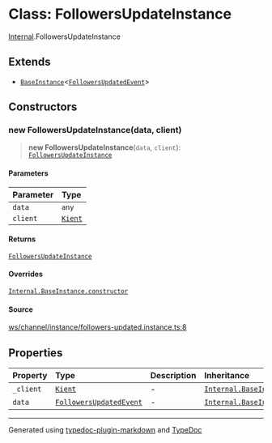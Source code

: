 # Class: FollowersUpdateInstance

[Internal](../index.md).FollowersUpdateInstance

## Extends

- [`BaseInstance`](BaseInstance.md)\<[`FollowersUpdatedEvent`](../interfaces/FollowersUpdatedEvent.md)\>

## Constructors

### new FollowersUpdateInstance(data, client)

> **new FollowersUpdateInstance**(`data`, `client`): [`FollowersUpdateInstance`](FollowersUpdateInstance.md)

#### Parameters

| Parameter | Type |
| :------ | :------ |
| `data` | `any` |
| `client` | [`Kient`](../../classes/Kient.md) |

#### Returns

[`FollowersUpdateInstance`](FollowersUpdateInstance.md)

#### Overrides

[`Internal.BaseInstance.constructor`](BaseInstance.md#constructors)

#### Source

[ws/channel/instance/followers-updated.instance.ts:8](https://github.com/zSoulweaver/kient/blob/cb3a38e/src/ws/channel/instance/followers-updated.instance.ts#L8)

## Properties

| Property | Type | Description | Inheritance | Source |
| :------ | :------ | :------ | :------ | :------ |
| `_client` | [`Kient`](../../classes/Kient.md) | - | [`Internal.BaseInstance._client`](BaseInstance.md) | [utils/instance.base.ts:4](https://github.com/zSoulweaver/kient/blob/cb3a38e/src/utils/instance.base.ts#L4) |
| `data` | [`FollowersUpdatedEvent`](../interfaces/FollowersUpdatedEvent.md) | - | [`Internal.BaseInstance.data`](BaseInstance.md) | [utils/instance.base.ts:5](https://github.com/zSoulweaver/kient/blob/cb3a38e/src/utils/instance.base.ts#L5) |

***

Generated using [typedoc-plugin-markdown](https://www.npmjs.com/package/typedoc-plugin-markdown) and [TypeDoc](https://typedoc.org/)
